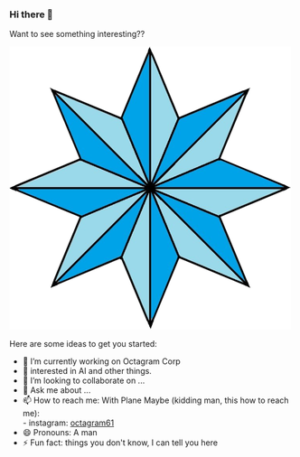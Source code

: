 ### Hi there 👋
Want to see something interesting?? 

<img src="/public/octagram.png" alt="octagram">


Here are some ideas to get you started:

- 🔭 I’m currently working on Octagram Corp
- 🌱 interested in AI and other things.
- 👯 I’m looking to collaborate on ...
- 💬 Ask me about ...
- 📫 How to reach me: With Plane Maybe (kidding man, this how to reach me): <br>
      - instagram: <a href = "https://www.instagram.com/octagram61/">octagram61</a>
- 😄 Pronouns: A man
- ⚡ Fun fact: things you don't know, I can tell you here

